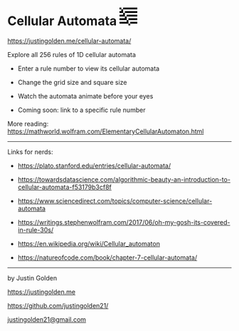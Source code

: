 # Cellular Automata <img src="img/rule39.png" width="40px">

https://justingolden.me/cellular-automata/

Explore all 256 rules of 1D cellular automata

- Enter a rule number to view its cellular automata

- Change the grid size and square size

- Watch the automata animate before your eyes

- Coming soon: link to a specific rule number

More reading: https://mathworld.wolfram.com/ElementaryCellularAutomaton.html

<hr>

Links for nerds:

- https://plato.stanford.edu/entries/cellular-automata/

- https://towardsdatascience.com/algorithmic-beauty-an-introduction-to-cellular-automata-f53179b3cf8f

- https://www.sciencedirect.com/topics/computer-science/cellular-automata

- https://writings.stephenwolfram.com/2017/06/oh-my-gosh-its-covered-in-rule-30s/

- https://en.wikipedia.org/wiki/Cellular_automaton

- https://natureofcode.com/book/chapter-7-cellular-automata/

<hr>

by Justin Golden

https://justingolden.me

https://github.com/justingolden21/

justingolden21@gmail.com
